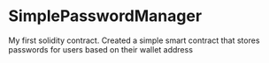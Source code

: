# SimplePasswordManager
My first solidity contract. Created a simple smart contract that stores passwords for users based on their wallet address
